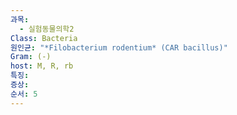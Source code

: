 ```yaml
---
과목:
  - 실험동물의학2
Class: Bacteria
원인균: "*Filobacterium rodentium* (CAR bacillus)"
Gram: (-)
host: M, R, rb
특징: 
증상: 
순서: 5
---
```

